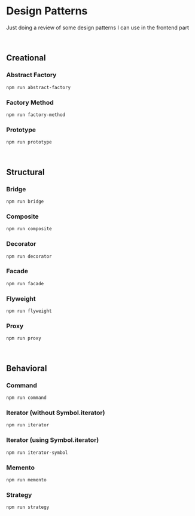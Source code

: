 # Design Patterns

Just doing a review of some design patterns I can use in the frontend part

<br />

## Creational

### Abstract Factory

```
npm run abstract-factory
```

### Factory Method

```
npm run factory-method
```

### Prototype

```
npm run prototype
```

<br />

## Structural

### Bridge

```
npm run bridge
```

### Composite

```
npm run composite
```

### Decorator

```
npm run decorator
```

### Facade

```
npm run facade
```

### Flyweight

```
npm run flyweight
```

### Proxy

```
npm run proxy
```

<br />

## Behavioral

### Command

```
npm run command
```

### Iterator (without Symbol.iterator)

```
npm run iterator
```

### Iterator (using Symbol.iterator)

```
npm run iterator-symbol
```

### Memento

```
npm run memento
```

### Strategy

```
npm run strategy
```
